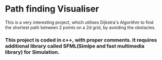 # Path finding Visualiser

This is a very interesting project, which utilises Dijkstra's Algorithm to find the shortest path between 2 points on a 2d grid, by avoiding the obstacles.

### This project is coded in c++, with proper comments. It requires additional library called SFML(Simlpe and fast multimedia library) for Simulation.